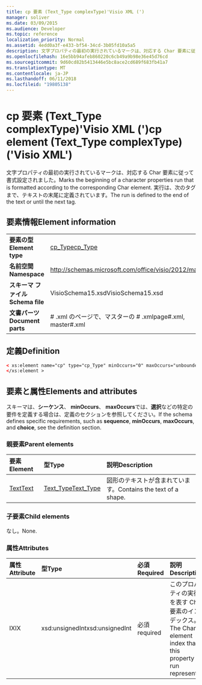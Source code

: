 ```yaml
---
title: cp 要素 (Text_Type complexType)'Visio XML (')
manager: soliver
ms.date: 03/09/2015
ms.audience: Developer
ms.topic: reference
localization_priority: Normal
ms.assetid: 4edd0a3f-e433-bf54-34cd-3b05fd10a5a5
description: 文字プロパティの最初の実行されているマークは、対応する Char 要素に従って書式設定されました。 実行は、次のタグまで、テキストの末尾に定義されています。
ms.openlocfilehash: 16e5bb94afeb860220c6cb49a9b98e36e45d76cd
ms.sourcegitcommit: 9d60cd82b5413446e5bc8ace2cd689f683fb41a7
ms.translationtype: MT
ms.contentlocale: ja-JP
ms.lasthandoff: 06/11/2018
ms.locfileid: "19805138"
---
```

# <a name="cp-element-texttype-complextype-visio-xml"></a><span data-ttu-id="dc022-104">cp 要素 (Text_Type complexType)'Visio XML (')</span><span class="sxs-lookup"><span data-stu-id="dc022-104">cp element (Text_Type complexType) ('Visio XML')</span></span>

<span data-ttu-id="dc022-105">文字プロパティの最初の実行されているマークは、対応する Char 要素に従って書式設定されました。</span><span class="sxs-lookup"><span data-stu-id="dc022-105">Marks the beginning of a character properties run that is formatted according to the corresponding Char element.</span></span> <span data-ttu-id="dc022-106">実行は、次のタグまで、テキストの末尾に定義されています。</span><span class="sxs-lookup"><span data-stu-id="dc022-106">The run is defined to the end of the text or until the next tag.</span></span>
  
## <a name="element-information"></a><span data-ttu-id="dc022-107">要素情報</span><span class="sxs-lookup"><span data-stu-id="dc022-107">Element information</span></span>

|||
|:-----|:-----|
|<span data-ttu-id="dc022-108">**要素の型**</span><span class="sxs-lookup"><span data-stu-id="dc022-108">**Element type**</span></span> <br/> |[<span data-ttu-id="dc022-109">cp_Type</span><span class="sxs-lookup"><span data-stu-id="dc022-109">cp_Type</span></span>](cp_type-complextypevisio-xml.md) <br/> |
|<span data-ttu-id="dc022-110">**名前空間**</span><span class="sxs-lookup"><span data-stu-id="dc022-110">**Namespace**</span></span> <br/> |http://schemas.microsoft.com/office/visio/2012/main  <br/> |
|<span data-ttu-id="dc022-111">**スキーマ ファイル**</span><span class="sxs-lookup"><span data-stu-id="dc022-111">**Schema file**</span></span> <br/> |<span data-ttu-id="dc022-112">VisioSchema15.xsd</span><span class="sxs-lookup"><span data-stu-id="dc022-112">VisioSchema15.xsd</span></span>  <br/> |
|<span data-ttu-id="dc022-113">**文書パーツ**</span><span class="sxs-lookup"><span data-stu-id="dc022-113">**Document parts**</span></span> <br/> |<span data-ttu-id="dc022-114"># .xml のページで、マスターの # .xml</span><span class="sxs-lookup"><span data-stu-id="dc022-114">page#.xml, master#.xml</span></span>  <br/> |
   
## <a name="definition"></a><span data-ttu-id="dc022-115">定義</span><span class="sxs-lookup"><span data-stu-id="dc022-115">Definition</span></span>

```XML
< xs:element name="cp" type="cp_Type" minOccurs="0" maxOccurs="unbounded" >
</xs:element >
```

## <a name="elements-and-attributes"></a><span data-ttu-id="dc022-116">要素と属性</span><span class="sxs-lookup"><span data-stu-id="dc022-116">Elements and attributes</span></span>

<span data-ttu-id="dc022-117">スキーマは、**シーケンス**、 **minOccurs**、 **maxOccurs**では、**選択**などの特定の要件を定義する場合は、定義のセクションを参照してください。</span><span class="sxs-lookup"><span data-stu-id="dc022-117">If the schema defines specific requirements, such as **sequence**, **minOccurs**, **maxOccurs**, and **choice**, see the definition section.</span></span> 
  
### <a name="parent-elements"></a><span data-ttu-id="dc022-118">親要素</span><span class="sxs-lookup"><span data-stu-id="dc022-118">Parent elements</span></span>

|<span data-ttu-id="dc022-119">**要素**</span><span class="sxs-lookup"><span data-stu-id="dc022-119">**Element**</span></span>|<span data-ttu-id="dc022-120">**型**</span><span class="sxs-lookup"><span data-stu-id="dc022-120">**Type**</span></span>|<span data-ttu-id="dc022-121">**説明**</span><span class="sxs-lookup"><span data-stu-id="dc022-121">**Description**</span></span>|
|:-----|:-----|:-----|
|[<span data-ttu-id="dc022-122">Text</span><span class="sxs-lookup"><span data-stu-id="dc022-122">Text</span></span>](text-element-shapesheet_type-complextypevisio-xml.md) <br/> |[<span data-ttu-id="dc022-123">Text_Type</span><span class="sxs-lookup"><span data-stu-id="dc022-123">Text_Type</span></span>](text_type-complextypevisio-xml.md) <br/> |<span data-ttu-id="dc022-124">図形のテキストが含まれています。</span><span class="sxs-lookup"><span data-stu-id="dc022-124">Contains the text of a shape.</span></span>  <br/> |
   
### <a name="child-elements"></a><span data-ttu-id="dc022-125">子要素</span><span class="sxs-lookup"><span data-stu-id="dc022-125">Child elements</span></span>

<span data-ttu-id="dc022-126">なし。</span><span class="sxs-lookup"><span data-stu-id="dc022-126">None.</span></span>
  
### <a name="attributes"></a><span data-ttu-id="dc022-127">属性</span><span class="sxs-lookup"><span data-stu-id="dc022-127">Attributes</span></span>

|<span data-ttu-id="dc022-128">**属性**</span><span class="sxs-lookup"><span data-stu-id="dc022-128">**Attribute**</span></span>|<span data-ttu-id="dc022-129">**型**</span><span class="sxs-lookup"><span data-stu-id="dc022-129">**Type**</span></span>|<span data-ttu-id="dc022-130">**必須**</span><span class="sxs-lookup"><span data-stu-id="dc022-130">**Required**</span></span>|<span data-ttu-id="dc022-131">**説明**</span><span class="sxs-lookup"><span data-stu-id="dc022-131">**Description**</span></span>|<span data-ttu-id="dc022-132">**使用可能な値**</span><span class="sxs-lookup"><span data-stu-id="dc022-132">**Possible values**</span></span>|
|:-----|:-----|:-----|:-----|:-----|
|<span data-ttu-id="dc022-133">IX</span><span class="sxs-lookup"><span data-stu-id="dc022-133">IX</span></span>  <br/> |<span data-ttu-id="dc022-134">xsd:unsignedInt</span><span class="sxs-lookup"><span data-stu-id="dc022-134">xsd:unsignedInt</span></span>  <br/> |<span data-ttu-id="dc022-135">必須</span><span class="sxs-lookup"><span data-stu-id="dc022-135">required</span></span>  <br/> |<span data-ttu-id="dc022-136">このプロパティの実行を表す Char 要素のインデックス。</span><span class="sxs-lookup"><span data-stu-id="dc022-136">The Char element index that this property run represents.</span></span>  <br/> |<span data-ttu-id="dc022-137">Xsd:unsignedInt の値を入力します。</span><span class="sxs-lookup"><span data-stu-id="dc022-137">Values of the xsd:unsignedInt type.</span></span>  <br/> |
   

